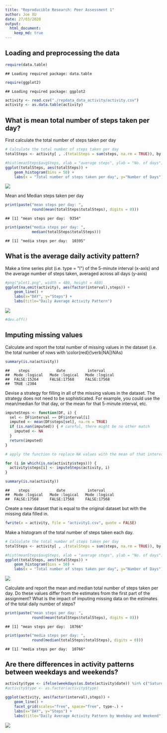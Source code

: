 ```yaml
---
title: "Reproducible Research: Peer Assessment 1"
author: Joe XU
date: 27/03/2020
output: 
  html_document:
    keep_md: true
---
```



## Loading and preprocessing the data

```r
require(data.table)
```

```
## Loading required package: data.table
```

```r
require(ggplot2)
```

```
## Loading required package: ggplot2
```

```r
activity <- read.csv("./repdata_data_activity/activity.csv")
activity <- as.data.table(activity)
```

## What is mean total number of steps taken per day?
First calculate the total number of steps taken per day

```r
# Calculate the total number of steps taken per day
totalSteps <- activity[ , .(totalSteps = sum(steps, na.rm = TRUE)), by = .(date)]

#hist(meanSteps$avgSteps, xlab = "average steps", ylab = "No. of days")
ggplot(totalSteps, aes(totalSteps)) +
    geom_histogram(bins = 50) + 
    labs(x = "Total number of steps taken per day", y="Number of Days")
```

![](PA1_template_files/figure-html/unnamed-chunk-2-1.png)<!-- -->

Mean and Median steps taken per day


```r
print(paste("mean steps per day: ", 
            round(mean(totalSteps$totalSteps), digits = 0)))
```

```
## [1] "mean steps per day:  9354"
```

```r
print(paste("media steps per day: ", 
            median(totalSteps$totalSteps)))      
```

```
## [1] "media steps per day:  10395"
```

## What is the average daily activity pattern?
Make a time series plot (i.e. type = "l") of the 5-minute interval (x-axis) and the average number of steps taken, averaged across all days (y-axis)


```r
#png("plot1.png", width = 480, height = 480)
ggplot(na.omit(activity), aes(factor(interval),steps)) +
    geom_line() +
    labs(x="DAY", y="Steps") +
    labs(title="Daily Average Activity Pattern")
```

![](PA1_template_files/figure-html/unnamed-chunk-4-1.png)<!-- -->

```r
#dev.off()
```

## Imputing missing values
Calculate and report the total number of missing values in the dataset (i.e. the total number of rows with \color{red}{\verb|NA|}NAs)


```r
summary(is.na(activity))
```

```
##    steps            date          interval      
##  Mode :logical   Mode :logical   Mode :logical  
##  FALSE:15264     FALSE:17568     FALSE:17568    
##  TRUE :2304
```
Devise a strategy for filling in all of the missing values in the dataset. The strategy does not need to be sophisticated. For example, you could use the mean/median for that day, or the mean for that 5-minute interval, etc.


```r
imputeSteps <- function(DF, i) {
  sel <- DF$interval == DF$interval[i]
  imputed <- mean(DF$steps[sel], na.rm = TRUE)
  if (is.nan(imputed)) { # careful, there might be no other match
    imputed <- NA
  }
  return(imputed)
}

# apply the function to replace NA values with the mean of that interval

for (i in which(is.na(activity$steps))) {
  activity$steps[i] <- imputeSteps(activity, i)
}

summary(is.na(activity))
```

```
##    steps            date          interval      
##  Mode :logical   Mode :logical   Mode :logical  
##  FALSE:17568     FALSE:17568     FALSE:17568
```
Create a new dataset that is equal to the original dataset but with the missing data filled in.


```r
fwrite(x = activity, file = "activity1.csv", quote = FALSE)
```

Make a histogram of the total number of steps taken each day. 


```r
# Calculate the total number of steps taken per day
totalSteps <- activity[ , .(totalSteps = sum(steps, na.rm = TRUE)), by = .(date)]

#hist(meanSteps$avgSteps, xlab = "average steps", ylab = "No. of days")
ggplot(totalSteps, aes(totalSteps)) +
    geom_histogram(bins = 50) + 
    labs(x = "Total number of steps taken per day", y="Number of Days")
```

![](PA1_template_files/figure-html/unnamed-chunk-8-1.png)<!-- -->

Calculate and report the mean and median total number of steps taken per day. Do these values differ from the estimates from the first part of the assignment? What is the impact of imputing missing data on the estimates of the total daily number of steps?


```r
print(paste("mean steps per day: ", 
            round(mean(totalSteps$totalSteps), digits = 0)))
```

```
## [1] "mean steps per day:  10766"
```

```r
print(paste("media steps per day: ", 
            round(median(totalSteps$totalSteps), digits = 0)))      
```

```
## [1] "media steps per day:  10766"
```

## Are there differences in activity patterns between weekdays and weekends?



```r
activity$type <- ifelse(weekdays(as.Date(activity$date)) %in% c("Saturday", "Sunday"), "weekend", "weekday")
#activity$type <- as.factor(activity$type)

ggplot(activity, aes(factor(interval),steps)) +
    geom_line() +
    facet_grid(scales="free", space="free", type~.) +
    labs(x="DAY", y="Steps") +
    labs(title="Daily Average Activity Pattern by Weekday and Weekend")
```

![](PA1_template_files/figure-html/unnamed-chunk-10-1.png)<!-- -->
